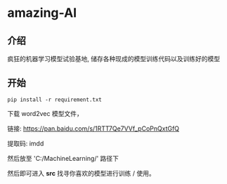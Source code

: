 # amazing-AI

## 介绍

疯狂的机器学习模型试验基地, 储存各种现成的模型训练代码以及训练好的模型

## 开始

    pip install -r requirement.txt

下载 word2vec 模型文件，

链接: https://pan.baidu.com/s/1RTT7Qe7VVf_pCoPnQxtGfQ

提取码: imdd

然后放至 'C:/MachineLearning/' 路径下

然后即可进入 **src** 找寻你喜欢的模型进行训练 / 使用。

